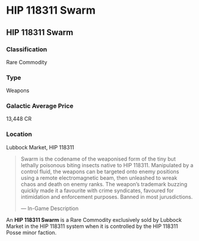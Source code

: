 # HIP 118311 Swarm
## HIP 118311 Swarm

### Classification

Rare Commodity

### Type

Weapons

### Galactic Average Price

13,448 CR

### Location

Lubbock Market, HIP 118311

> 
> 
> Swarm is the codename of the weaponised form of the tiny but lethally poisonous biting insects native to HIP 118311. Manipulated by a control fluid, the weapons can be targeted onto enemy positions using a remote electromagnetic beam, then unleashed to wreak chaos and death on enemy ranks. The weapon’s trademark buzzing quickly made it a favourite with crime syndicates, favoured for intimidation and enforcement purposes. Banned in most jurusdictions.
> 
> 
> — In-Game Description
> 

An **HIP 118311 Swarm** is a Rare Commodity exclusively sold by Lubbock Market in the HIP 118311 system when it is controlled by the HIP 118311 Posse minor faction.